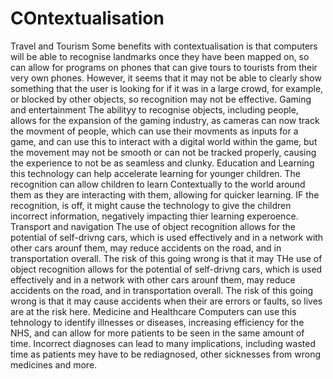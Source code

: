 # COntextualisation

Travel and Tourism
Some benefits with contextualisation is that computers will be able to recognise landmarks once they have been mapped on, so can allow for programs on phones that can give tours to tourists from their very own phones. However, it seems that it may not be able to clearly show something that the user is looking for if it was in a large crowd, for example, or blocked by other objects, so recognition may not be effective.
Gaming and entertainment
The abilityy to recognise objects, including people, allows for the expansion of the gaming industry, as cameras can now track the movment of people, which can use their movments as inputs for a game, and can use this to interact with a digital world within the game, but the movement may not be smooth or can not be tracked properly, causing the experience to not be as seamless and clunky.
Education and Learning
this technology can help accelerate learning for younger children. The recognition can allow children to learn Contextually to the world around them as they are interacting with them, allowing for quicker learning. IF the recognition, is off, it might cause the technology to give the children incorrect information, negatively impacting thier learning experoence.
Transport and navigation
The use of object recognition allows for the potential of self-drivng cars, which is used effectively and in a network with other cars arounf them, may reduce accidents on the road, and in transportation overall. The risk of this going wrong is that it may THe use of object recognition allows for the potential of self-drivng cars, which is used effectively and in a network with other cars arounf them, may reduce accidents on the road, and in transportation overall. The risk of this going wrong is that it may cause accidents when their are errors or faults, so lives are at the risk here.
Medicine and Healthcare
Computers can use this tehnology to identify illnesses or diseases, increasing efficiency for the NHS, and can allow for more patients to be seen in the same amount of time. Incorrect diagnoses can lead to many implications, including wasted time as patients mey have to be rediagnosed, other sicknesses from wrong medicines and more.  
